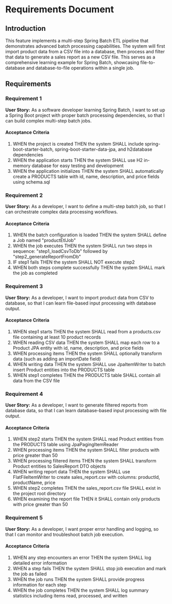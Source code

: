 # Requirements Document

## Introduction

This feature implements a multi-step Spring Batch ETL pipeline that demonstrates advanced batch processing capabilities. The system will first import product data from a CSV file into a database, then process and filter that data to generate a sales report as a new CSV file. This serves as a comprehensive learning example for Spring Batch, showcasing file-to-database and database-to-file operations within a single job.

## Requirements

### Requirement 1

**User Story:** As a software developer learning Spring Batch, I want to set up a Spring Boot project with proper batch processing dependencies, so that I can build complex multi-step batch jobs.

#### Acceptance Criteria

1. WHEN the project is created THEN the system SHALL include spring-boot-starter-batch, spring-boot-starter-data-jpa, and h2database dependencies
2. WHEN the application starts THEN the system SHALL use H2 in-memory database for easy testing and development
3. WHEN the application initializes THEN the system SHALL automatically create a PRODUCTS table with id, name, description, and price fields using schema.sql

### Requirement 2

**User Story:** As a developer, I want to define a multi-step batch job, so that I can orchestrate complex data processing workflows.

#### Acceptance Criteria

1. WHEN the batch configuration is loaded THEN the system SHALL define a Job named "productEtlJob"
2. WHEN the job executes THEN the system SHALL run two steps in sequence: "step1_loadCsvToDb" followed by "step2_generateReportFromDb"
3. IF step1 fails THEN the system SHALL NOT execute step2
4. WHEN both steps complete successfully THEN the system SHALL mark the job as completed

### Requirement 3

**User Story:** As a developer, I want to import product data from CSV to database, so that I can learn file-based input processing with database output.

#### Acceptance Criteria

1. WHEN step1 starts THEN the system SHALL read from a products.csv file containing at least 10 product records
2. WHEN reading CSV data THEN the system SHALL map each row to a Product JPA entity with id, name, description, and price fields
3. WHEN processing items THEN the system SHALL optionally transform data (such as adding an importDate field)
4. WHEN writing data THEN the system SHALL use JpaItemWriter to batch insert Product entities into the PRODUCTS table
5. WHEN step1 completes THEN the PRODUCTS table SHALL contain all data from the CSV file

### Requirement 4

**User Story:** As a developer, I want to generate filtered reports from database data, so that I can learn database-based input processing with file output.

#### Acceptance Criteria

1. WHEN step2 starts THEN the system SHALL read Product entities from the PRODUCTS table using JpaPagingItemReader
2. WHEN processing items THEN the system SHALL filter products with price greater than 50
3. WHEN processing filtered items THEN the system SHALL transform Product entities to SalesReport DTO objects
4. WHEN writing report data THEN the system SHALL use FlatFileItemWriter to create sales_report.csv with columns: productId, productName, price
5. WHEN step2 completes THEN the sales_report.csv file SHALL exist in the project root directory
6. WHEN examining the report file THEN it SHALL contain only products with price greater than 50

### Requirement 5

**User Story:** As a developer, I want proper error handling and logging, so that I can monitor and troubleshoot batch job execution.

#### Acceptance Criteria

1. WHEN any step encounters an error THEN the system SHALL log detailed error information
2. WHEN a step fails THEN the system SHALL stop job execution and mark the job as failed
3. WHEN the job runs THEN the system SHALL provide progress information for each step
4. WHEN the job completes THEN the system SHALL log summary statistics including items read, processed, and written